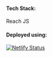 #### Tech Stack:
Reach JS

#### Deployed using: 
[![Netlify Status](https://api.netlify.com/api/v1/badges/03af227a-16a4-46dc-b5ad-820b155203fe/deploy-status)](https://app.netlify.com/sites/parttimegamer/deploys)
